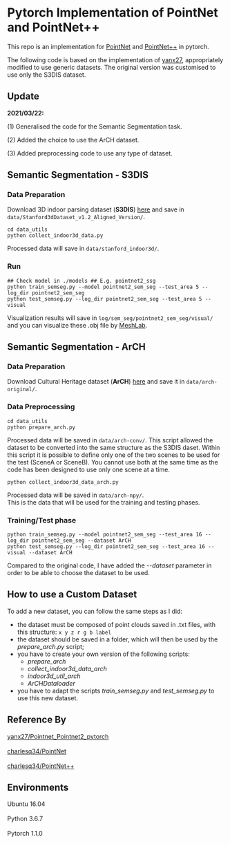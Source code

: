 # Pytorch Implementation of PointNet and PointNet++   
This repo is an implementation for [PointNet](http://openaccess.thecvf.com/content_cvpr_2017/papers/Qi_PointNet_Deep_Learning_CVPR_2017_paper.pdf) and [PointNet++](http://papers.nips.cc/paper/7095-pointnet-deep-hierarchical-feature-learning-on-point-sets-in-a-metric-space.pdf) in pytorch.  

The following code is based on the implementation of [yanx27](https://github.com/yanx27/Pointnet_Pointnet2_pytorch/commits?author=yanx27 ), appropriately modified to use generic datasets. The original version was customised to use only the S3DIS dataset.

  
## Update  
**2021/03/22:**  
  
(1) Generalised the code for the Semantic Segmentation task.

(2) Added the choice to use the ArCH dataset.

(3) Added preprocessing code to use any type of dataset.
  
  
## Semantic Segmentation  - S3DIS
### Data Preparation  
Download 3D indoor parsing dataset (**S3DIS**) [here](http://buildingparser.stanford.edu/dataset.html)  and save in `data/Stanford3dDataset_v1.2_Aligned_Version/`.  
```  
cd data_utils  
python collect_indoor3d_data.py  
```  
Processed data will save in `data/stanford_indoor3d/`.  
### Run  
```  
## Check model in ./models ## E.g. pointnet2_ssg  
python train_semseg.py --model pointnet2_sem_seg --test_area 5 --log_dir pointnet2_sem_seg  
python test_semseg.py --log_dir pointnet2_sem_seg --test_area 5 --visual  
```  
Visualization results will save in `log/sem_seg/pointnet2_sem_seg/visual/` and you can visualize these .obj file by [MeshLab](http://www.meshlab.net/).  

## Semantic Segmentation  - ArCH
### Data Preparation  
Download Cultural Heritage dataset (**ArCH**) [here](http://archdataset.polito.it/)  and save it in `data/arch-original/`.  

### Data Preprocessing  
```  
cd data_utils  
python prepare_arch.py  
```  
Processed data will be saved in `data/arch-conv/`.  This script allowed the dataset to be converted into the same structure as the S3DIS daset.
Within this script it is possible to define only one of the two scenes to be used for the test (SceneA or SceneB). You cannot use both at the same time as the code has been designed to use only one scene at a time.

```  
python collect_indoor3d_data_arch.py  
```  
Processed data will be saved in `data/arch-npy/`.  
This is the data that will be used for the training and testing phases.

### Training/Test phase
```  
python train_semseg.py --model pointnet2_sem_seg --test_area 16 --log_dir pointnet2_sem_seg --dataset ArCH 
python test_semseg.py --log_dir pointnet2_sem_seg --test_area 16 --visual --dataset ArCH  
```  
Compared to the original code, I have added the *--dataset* parameter in order to be able to choose the dataset to be used.

##  How to use a Custom Dataset
To add a new dataset, you can follow the same steps as I did:

 - the dataset must be composed of point clouds saved in .txt files,
   with this structure: `x y z r g b label`
 - the dataset should be saved in a folder, which will then be used by the *prepare_arch.py* script;
 - you have to create your own version of the following scripts: 
	 - *prepare_arch*
	 - *collect_indoor3d_data_arch*
	 - *indoor3d_util_arch*
	 - *ArCHDataloader*
 - you have to adapt the scripts *train_semseg.py* and *test_semseg.py* to use this new dataset.

  
## Reference By  
[yanx27/Pointnet_Pointnet2_pytorch](https://github.com/yanx27/Pointnet_Pointnet2_pytorch) <br>  
[charlesq34/PointNet](https://github.com/charlesq34/pointnet) <br>  
[charlesq34/PointNet++](https://github.com/charlesq34/pointnet2)  
  
## Environments  
Ubuntu 16.04 <br>  
Python 3.6.7 <br>  
Pytorch 1.1.0
